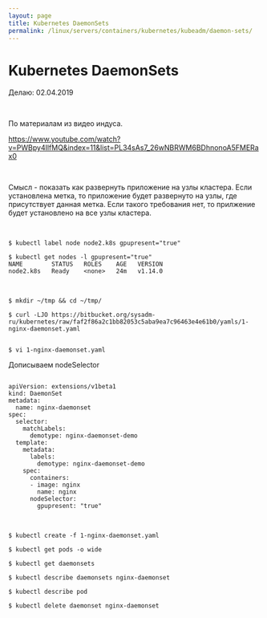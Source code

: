 ```yaml
---
layout: page
title: Kubernetes DaemonSets
permalink: /linux/servers/containers/kubernetes/kubeadm/daemon-sets/
---
```


# Kubernetes DaemonSets

Делаю: 02.04.2019

<br/>

По материалам из видео индуса.

https://www.youtube.com/watch?v=PWBpy4IlfMQ&index=11&list=PL34sAs7_26wNBRWM6BDhnonoA5FMERax0

<br/>

Смысл - показать как развернуть приложение на узлы кластера. Если установлена метка, то приложение будет развернуто на узлы, где присутствует данная метка. Если такого требования нет, то прилжение будет установлено на все узлы кластера.

<br/>

    $ kubectl label node node2.k8s gpupresent="true"

    $ kubectl get nodes -l gpupresent="true"
    NAME        STATUS   ROLES    AGE   VERSION
    node2.k8s   Ready    <none>   24m   v1.14.0

<br/>

    $ mkdir ~/tmp && cd ~/tmp/

    $ curl -LJO https://bitbucket.org/sysadm-ru/kubernetes/raw/faf2f86a2c1bb82053c5aba9ea7c96463e4e61b0/yamls/1-nginx-daemonset.yaml


    $ vi 1-nginx-daemonset.yaml

Дописываем nodeSelector

```

apiVersion: extensions/v1beta1
kind: DaemonSet
metadata:
  name: nginx-daemonset
spec:
  selector:
    matchLabels:
      demotype: nginx-daemonset-demo
  template:
    metadata:
      labels:
        demotype: nginx-daemonset-demo
    spec:
      containers:
      - image: nginx
        name: nginx
      nodeSelector:
        gpupresent: "true"

```

<br/>

    $ kubectl create -f 1-nginx-daemonset.yaml

    $ kubectl get pods -o wide

    $ kubectl get daemonsets

    $ kubectl describe daemonsets nginx-daemonset

    $ kubectl describe pod

    $ kubectl delete daemonset nginx-daemonset
